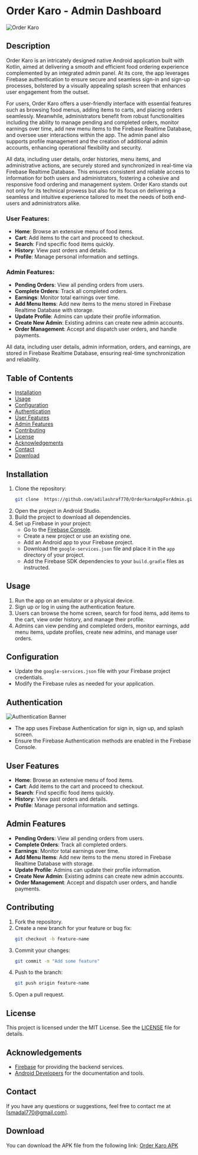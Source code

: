 # Order Karo - Admin Dashboard

<img src="https://res.cloudinary.com/dc1uxxvox/image/upload/v1721302179/github/orderkaroappadmin2.png" alt="Order Karo"  >

## Description

Order Karo is an intricately designed native Android application built with Kotlin, aimed at delivering a smooth and efficient food ordering experience complemented by an integrated admin panel. At its core, the app leverages Firebase authentication to ensure secure and seamless sign-in and sign-up processes, bolstered by a visually appealing splash screen that enhances user engagement from the outset.

For users, Order Karo offers a user-friendly interface with essential features such as browsing food menus, adding items to carts, and placing orders seamlessly. Meanwhile, administrators benefit from robust functionalities including the ability to manage pending and completed orders, monitor earnings over time, add new menu items to the Firebase Realtime Database, and oversee user interactions within the app. The admin panel also supports profile management and the creation of additional admin accounts, enhancing operational flexibility and security.

All data, including user details, order histories, menu items, and administrative actions, are securely stored and synchronized in real-time via Firebase Realtime Database. This ensures consistent and reliable access to information for both users and administrators, fostering a cohesive and responsive food ordering and management system. Order Karo stands out not only for its technical prowess but also for its focus on delivering a seamless and intuitive experience tailored to meet the needs of both end-users and administrators alike.

### User Features:
- **Home**: Browse an extensive menu of food items.
- **Cart**: Add items to the cart and proceed to checkout.
- **Search**: Find specific food items quickly.
- **History**: View past orders and details.
- **Profile**: Manage personal information and settings.

### Admin Features:
- **Pending Orders**: View all pending orders from users.
- **Complete Orders**: Track all completed orders.
- **Earnings**: Monitor total earnings over time.
- **Add Menu Items**: Add new items to the menu stored in Firebase Realtime Database with storage.
- **Update Profile**: Admins can update their profile information.
- **Create New Admin**: Existing admins can create new admin accounts.
- **Order Management**: Accept and dispatch user orders, and handle payments.

All data, including user details, admin information, orders, and earnings, are stored in Firebase Realtime Database, ensuring real-time synchronization and reliability.

## Table of Contents
- [Installation](#installation)
- [Usage](#usage)
- [Configuration](#configuration)
- [Authentication](#authentication)
- [User Features](#user-features)
- [Admin Features](#admin-features)
- [Contributing](#contributing)
- [License](#license)
- [Acknowledgements](#acknowledgements)
- [Contact](#contact)
- [Download](#download)

## Installation
1. Clone the repository:
    ```sh
    git clone  https://github.com/adilashraf770/OrderkaroAppForAdmin.git
    ```
2. Open the project in Android Studio.
3. Build the project to download all dependencies.
4. Set up Firebase in your project:
    - Go to the [Firebase Console](https://console.firebase.google.com/).
    - Create a new project or use an existing one.
    - Add an Android app to your Firebase project.
    - Download the `google-services.json` file and place it in the `app` directory of your project.
    - Add the Firebase SDK dependencies to your `build.gradle` files as instructed.

## Usage
1. Run the app on an emulator or a physical device.
2. Sign up or log in using the authentication feature.
3. Users can browse the home screen, search for food items, add items to the cart, view order history, and manage their profile.
4. Admins can view pending and completed orders, monitor earnings, add menu items, update profiles, create new admins, and manage user orders.

## Configuration
- Update the `google-services.json` file with your Firebase project credentials.
- Modify the Firebase rules as needed for your application.

## Authentication

<img src="https://res.cloudinary.com/dc1uxxvox/image/upload/v1721302534/github/orderkaroadminapp1.png" alt="Authentication Banner" >

- The app uses Firebase Authentication for sign in, sign up, and splash screen.
- Ensure the Firebase Authentication methods are enabled in the Firebase Console.

## User Features
- **Home**: Browse an extensive menu of food items.
- **Cart**: Add items to the cart and proceed to checkout.
- **Search**: Find specific food items quickly.
- **History**: View past orders and details.
- **Profile**: Manage personal information and settings.

## Admin Features
- **Pending Orders**: View all pending orders from users.
- **Complete Orders**: Track all completed orders.
- **Earnings**: Monitor total earnings over time.
- **Add Menu Items**: Add new items to the menu stored in Firebase Realtime Database with storage.
- **Update Profile**: Admins can update their profile information.
- **Create New Admin**: Existing admins can create new admin accounts.
- **Order Management**: Accept and dispatch user orders, and handle payments.

## Contributing
1. Fork the repository.
2. Create a new branch for your feature or bug fix:
    ```sh
    git checkout -b feature-name
    ```
3. Commit your changes:
    ```sh
    git commit -m "Add some feature"
    ```
4. Push to the branch:
    ```sh
    git push origin feature-name
    ```
5. Open a pull request.

## License
This project is licensed under the MIT License. See the [LICENSE](LICENSE) file for details.

## Acknowledgements
- [Firebase](https://firebase.google.com/) for providing the backend services.
- [Android Developers](https://developer.android.com/) for the documentation and tools.

## Contact
If you have any questions or suggestions, feel free to contact me at [smadal770@gmail.com].

## Download
You can download the APK file from the following link:
[Order Karo APK](https://drive.google.com/file/d/1PPcjsF2sloICovu7T7jR5Xn2zG6XUO13/view?usp=sharing)
